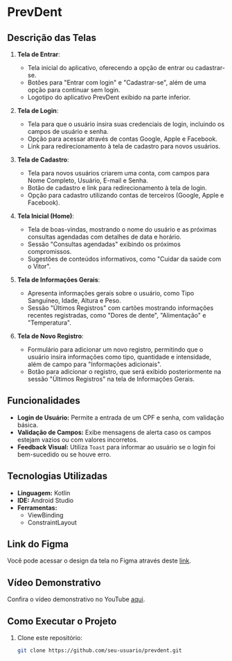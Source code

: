 # PrevDent

## Descrição das Telas

1. **Tela de Entrar**:
   - Tela inicial do aplicativo, oferecendo a opção de entrar ou cadastrar-se.
   - Botões para "Entrar com login" e "Cadastrar-se", além de uma opção para continuar sem login.
   - Logotipo do aplicativo PrevDent exibido na parte inferior.

2. **Tela de Login**:
   - Tela para que o usuário insira suas credenciais de login, incluindo os campos de usuário e senha.
   - Opção para acessar através de contas Google, Apple e Facebook.
   - Link para redirecionamento à tela de cadastro para novos usuários.

3. **Tela de Cadastro**:
   - Tela para novos usuários criarem uma conta, com campos para Nome Completo, Usuário, E-mail e Senha.
   - Botão de cadastro e link para redirecionamento à tela de login.
   - Opção para cadastro utilizando contas de terceiros (Google, Apple e Facebook).

4. **Tela Inicial (Home)**:
   - Tela de boas-vindas, mostrando o nome do usuário e as próximas consultas agendadas com detalhes de data e horário.
   - Sessão "Consultas agendadas" exibindo os próximos compromissos.
   - Sugestões de conteúdos informativos, como "Cuidar da saúde com o Vitor".

5. **Tela de Informações Gerais**:
   - Apresenta informações gerais sobre o usuário, como Tipo Sanguíneo, Idade, Altura e Peso.
   - Sessão "Últimos Registros" com cartões mostrando informações recentes registradas, como "Dores de dente", "Alimentação" e "Temperatura".

6. **Tela de Novo Registro**:
   - Formulário para adicionar um novo registro, permitindo que o usuário insira informações como tipo, quantidade e intensidade, além de campo para "Informações adicionais".
   - Botão para adicionar o registro, que será exibido posteriormente na sessão "Últimos Registros" na tela de Informações Gerais.
## Funcionalidades
- **Login de Usuário:** Permite a entrada de um CPF e senha, com validação básica.
- **Validação de Campos:** Exibe mensagens de alerta caso os campos estejam vazios ou com valores incorretos.
- **Feedback Visual:** Utiliza `Toast` para informar ao usuário se o login foi bem-sucedido ou se houve erro.

## Tecnologias Utilizadas
- **Linguagem:** Kotlin
- **IDE:** Android Studio
- **Ferramentas:**
  - ViewBinding
  - ConstraintLayout

## Link do Figma
Você pode acessar o design da tela no Figma através deste [link](https://www.figma.com/design/LdbWpLFI6QwxVDzIIAu9va/PrevDent?node-id=0-1&node-type=canvas&t=0mb1Hs0qjFSQtA78-0).

## Vídeo Demonstrativo
Confira o vídeo demonstrativo no YouTube [aqui](https://www.youtube.com/watch?v=yzYDaAhXnV4).

## Como Executar o Projeto

1. Clone este repositório:
   ```bash
   git clone https://github.com/seu-usuario/prevdent.git


